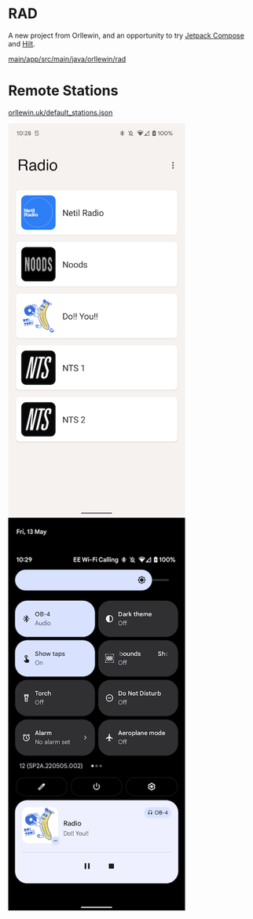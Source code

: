 # RAD

A new project from Orllewin, and an opportunity to try <a href="https://developer.android.com/jetpack/compose">Jetpack Compose</a> and <a href="https://developer.android.com/training/dependency-injection/hilt-android">Hilt</a>.

[main/app/src/main/java/orllewin/rad](https://github.com/orllewin/RAD/tree/main/app/src/main/java/orllewin/rad)

# Remote Stations

[orllewin.uk/default_stations.json](https://orllewin.uk/default_stations.json)

![](./assets/001.png)![](./assets/002.png)